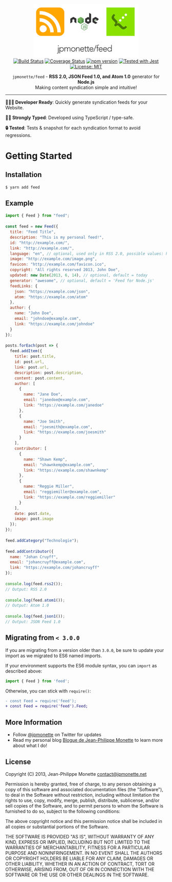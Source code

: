 <p align="center">
  <img src="./assets/title.png" alt="Feed for Node.js" width="326">
  <br>
  <a href="https://travis-ci.org/jpmonette/feed"><img src="https://travis-ci.org/jpmonette/feed.svg?branch=master" alt="Build Status"></a> <a href='https://coveralls.io/github/jpmonette/feed?branch=master'><img src='https://coveralls.io/repos/github/jpmonette/feed/badge.svg?branch=master' alt='Coverage Status' /></a> <a href="https://badge.fury.io/js/feed"><img src="https://badge.fury.io/js/feed.svg" alt="npm version" height="18"></a> <a href="https://github.com/facebook/jest"><img src="https://img.shields.io/badge/tested_with-jest-99424f.svg" alt="Tested with Jest"></a> <a href="https://opensource.org/licenses/MIT"><img src="https://img.shields.io/badge/License-MIT-yellow.svg" alt="License: MIT"></a>
</p>
<p align="center"><code>jpmonette/feed</code> - <strong>RSS 2.0, JSON Feed 1.0, and Atom 1.0</strong> generator for <strong>Node.js</strong><br>
Making content syndication simple and intuitive!</p>

---

**👩🏻‍💻 Developer Ready**: Quickly generate syndication feeds for your Website.

**💪🏼 Strongly Typed**: Developed using TypeScript / type-safe.

**🔒 Tested**: Tests & snapshot for each syndication format to avoid regressions.

# Getting Started

## Installation

```bash
$ yarn add feed
```

## Example

```js
import { Feed } from "feed";

const feed = new Feed({
  title: "Feed Title",
  description: "This is my personal feed!",
  id: "http://example.com/",
  link: "http://example.com/",
  language: "en", // optional, used only in RSS 2.0, possible values: http://www.w3.org/TR/REC-html40/struct/dirlang.html#langcodes
  image: "http://example.com/image.png",
  favicon: "http://example.com/favicon.ico",
  copyright: "All rights reserved 2013, John Doe",
  updated: new Date(2013, 6, 14), // optional, default = today
  generator: "awesome", // optional, default = 'Feed for Node.js'
  feedLinks: {
    json: "https://example.com/json",
    atom: "https://example.com/atom"
  },
  author: {
    name: "John Doe",
    email: "johndoe@example.com",
    link: "https://example.com/johndoe"
  }
});

posts.forEach(post => {
  feed.addItem({
    title: post.title,
    id: post.url,
    link: post.url,
    description: post.description,
    content: post.content,
    author: [
      {
        name: "Jane Doe",
        email: "janedoe@example.com",
        link: "https://example.com/janedoe"
      },
      {
        name: "Joe Smith",
        email: "joesmith@example.com",
        link: "https://example.com/joesmith"
      }
    ],
    contributor: [
      {
        name: "Shawn Kemp",
        email: "shawnkemp@example.com",
        link: "https://example.com/shawnkemp"
      },
      {
        name: "Reggie Miller",
        email: "reggiemiller@example.com",
        link: "https://example.com/reggiemiller"
      }
    ],
    date: post.date,
    image: post.image
  });
});

feed.addCategory("Technologie");

feed.addContributor({
  name: "Johan Cruyff",
  email: "johancruyff@example.com",
  link: "https://example.com/johancruyff"
});

console.log(feed.rss2());
// Output: RSS 2.0

console.log(feed.atom1());
// Output: Atom 1.0

console.log(feed.json1());
// Output: JSON Feed 1.0
```

## Migrating from `< 3.0.0`

If you are migrating from a version older than `3.0.0`, be sure to update your import as we migrated to ES6 named imports.

If your environment supports the ES6 module syntax, you can `import` as described above:

```ts
import { Feed } from 'feed';
```

Otherwise, you can stick with `require()`:

```diff
- const Feed = require('feed');
+ const Feed = require('feed').Feed;
```


## More Information

- Follow [@jpmonette](https://twitter.com/jpmonette) on Twitter for updates
- Read my personal blog [Blogue de Jean-Philippe Monette](http://blogue.jpmonette.net/) to learn more about what I do!

## License

Copyright (C) 2013, Jean-Philippe Monette <contact@jpmonette.net>

Permission is hereby granted, free of charge, to any person obtaining a copy of this software and associated documentation files (the "Software"), to deal in the Software without restriction, including without limitation the rights to use, copy, modify, merge, publish, distribute, sublicense, and/or sell copies of the Software, and to permit persons to whom the Software is furnished to do so, subject to the following conditions:

The above copyright notice and this permission notice shall be included in all copies or substantial portions of the Software.

THE SOFTWARE IS PROVIDED "AS IS", WITHOUT WARRANTY OF ANY KIND, EXPRESS OR IMPLIED, INCLUDING BUT NOT LIMITED TO THE WARRANTIES OF MERCHANTABILITY, FITNESS FOR A PARTICULAR PURPOSE AND NONINFRINGEMENT. IN NO EVENT SHALL THE AUTHORS OR COPYRIGHT HOLDERS BE LIABLE FOR ANY CLAIM, DAMAGES OR OTHER LIABILITY, WHETHER IN AN ACTION OF CONTRACT, TORT OR OTHERWISE, ARISING FROM, OUT OF OR IN CONNECTION WITH THE SOFTWARE OR THE USE OR OTHER DEALINGS IN THE SOFTWARE.
